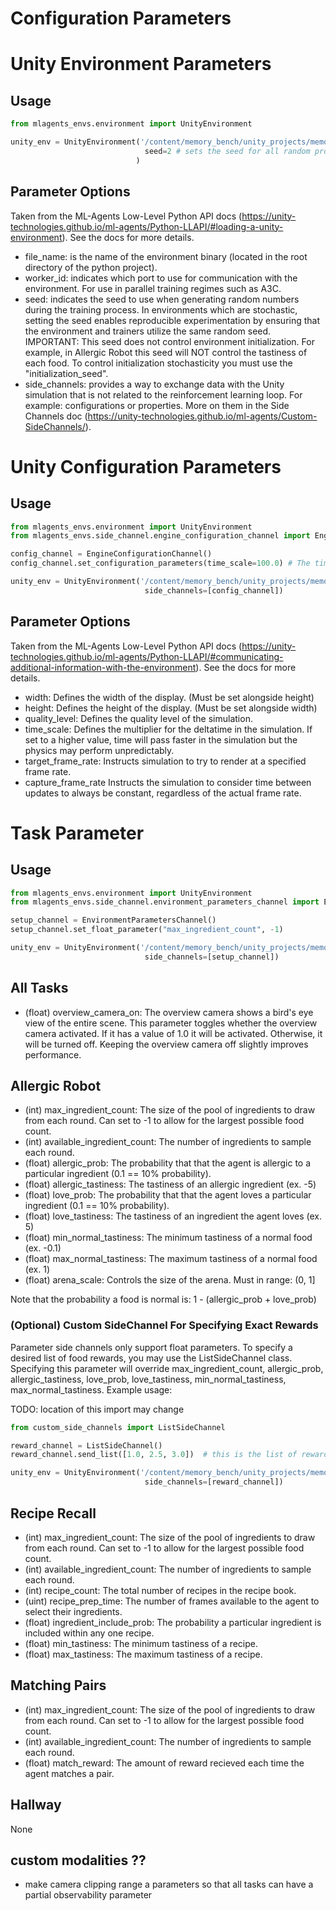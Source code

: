 Configuration Parameters
===

# Unity Environment Parameters

## Usage

```python
from mlagents_envs.environment import UnityEnvironment

unity_env = UnityEnvironment('/content/memory_bench/unity_projects/memory_palace_2/Builds/AllergicAgent/linux/pixel_input/multi_agent/gamefile.x86_64', # the path to the task executable
                              seed=2 # sets the seed for all random processes within the task environment
                            )
```

## Parameter Options

Taken from the ML-Agents Low-Level Python API docs (https://unity-technologies.github.io/ml-agents/Python-LLAPI/#loading-a-unity-environment). See the docs for more details.

- file_name: is the name of the environment binary (located in the root directory of the python project).
- worker_id: indicates which port to use for communication with the environment. For use in parallel training regimes such as A3C.
- seed: indicates the seed to use when generating random numbers during the training process. In environments which are stochastic, setting the seed enables reproducible experimentation by ensuring that the environment and trainers utilize the same random seed. IMPORTANT: This seed does not control environment initialization. For example, in Allergic Robot this seed will NOT control the tastiness of each food. To control initialization stochasticity you must use the "initialization_seed".
- side_channels: provides a way to exchange data with the Unity simulation that is not related to the reinforcement learning loop. For example: configurations or properties. More on them in the Side Channels doc (https://unity-technologies.github.io/ml-agents/Custom-SideChannels/).


# Unity Configuration Parameters

## Usage

```python
from mlagents_envs.environment import UnityEnvironment
from mlagents_envs.side_channel.engine_configuration_channel import EngineConfigurationChannel

config_channel = EngineConfigurationChannel()
config_channel.set_configuration_parameters(time_scale=100.0) # The time_scale parameter defines how quickly time will pass within the simulation

unity_env = UnityEnvironment('/content/memory_bench/unity_projects/memory_palace_2/Builds/AllergicAgent/linux/pixel_input/multi_agent/gamefile.x86_64',
                              side_channels=[config_channel])
```

## Parameter Options

Taken from the ML-Agents Low-Level Python API docs (https://unity-technologies.github.io/ml-agents/Python-LLAPI/#communicating-additional-information-with-the-environment). See the docs for more details.

- width: Defines the width of the display. (Must be set alongside height)
- height: Defines the height of the display. (Must be set alongside width)
- quality_level: Defines the quality level of the simulation.
- time_scale: Defines the multiplier for the deltatime in the simulation. If set to a higher value, time will pass faster in the simulation but the physics may perform unpredictably.
- target_frame_rate: Instructs simulation to try to render at a specified frame rate.
- capture_frame_rate Instructs the simulation to consider time between updates to always be constant, regardless of the actual frame rate.


# Task Parameter

## Usage

```python
from mlagents_envs.environment import UnityEnvironment
from mlagents_envs.side_channel.environment_parameters_channel import EnvironmentParametersChannel

setup_channel = EnvironmentParametersChannel()
setup_channel.set_float_parameter("max_ingredient_count", -1)

unity_env = UnityEnvironment('/content/memory_bench/unity_projects/memory_palace_2/Builds/AllergicAgent/linux/pixel_input/multi_agent/gamefile.x86_64',
                              side_channels=[setup_channel])
```

## All Tasks

- (float) overview_camera_on: The overview camera shows a bird's eye view of the entire scene. This parameter toggles whether the overview camera activated. If it has a value of 1.0 it will be activated. Otherwise, it will be turned off. Keeping the overview camera off slightly improves performance.

## Allergic Robot

- (int) max_ingredient_count:  The size of the pool of ingredients to draw from each round. Can set to -1 to allow for the largest possible food count.
- (int) available_ingredient_count: The number of ingredients to sample each round.
- (float) allergic_prob: The probability that that the agent is allergic to a particular ingredient (0.1 == 10% probability).
- (float) allergic_tastiness: The tastiness of an allergic ingredient (ex. -5)
- (float) love_prob: The probability that that the agent loves a particular ingredient (0.1 == 10% probability).
- (float) love_tastiness: The tastiness of an ingredient the agent loves (ex. 5)
- (float) min_normal_tastiness: The minimum tastiness of a normal food (ex. -0.1)
- (float) max_normal_tastiness: The maximum tastiness of a normal food (ex. 1)
- (float) arena_scale: Controls the size of the arena. Must in range: (0, 1]

Note that the probability a food is normal is: 1 - (allergic_prob + love_prob)

### (Optional) Custom SideChannel For Specifying Exact Rewards

Parameter side channels only support float parameters. To specify a desired list of food rewards, you may use the ListSideChannel class. Specifying this parameter will override max_ingredient_count, allergic_prob, allergic_tastiness, love_prob, love_tastiness, min_normal_tastiness, max_normal_tastiness. Example usage:

TODO: location of this import may change
```python
from custom_side_channels import ListSideChannel

reward_channel = ListSideChannel()
reward_channel.send_list([1.0, 2.5, 3.0])  # this is the list of rewards you want your foods to have

unity_env = UnityEnvironment('/content/memory_bench/unity_projects/memory_palace_2/Builds/AllergicAgent/linux/pixel_input/multi_agent/gamefile.x86_64',
                              side_channels=[reward_channel])
```

## Recipe Recall

- (int) max_ingredient_count:  The size of the pool of ingredients to draw from each round. Can set to -1 to allow for the largest possible food count.
- (int) available_ingredient_count: The number of ingredients to sample each round.
- (int) recipe_count: The total number of recipes in the recipe book.
- (uint) recipe_prep_time: The number of frames available to the agent to select their ingredients.
- (float) ingredient_include_prob: The probability a particular ingredient is included within any one recipe.
- (float) min_tastiness: The minimum tastiness of a recipe.
- (float) max_tastiness: The maximum tastiness of a recipe.

## Matching Pairs

- (int) max_ingredient_count:  The size of the pool of ingredients to draw from each round. Can set to -1 to allow for the largest possible food count.
- (int) available_ingredient_count: The number of ingredients to sample each round.
- (float) match_reward: The amount of reward recieved each time the agent matches a pair.

## Hallway

None

## custom modalities ??

- make camera clipping range a parameters so that all tasks can have a partial observability parameter
